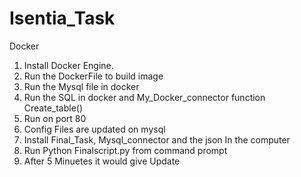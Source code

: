 # Isentia_Task
Docker
1. Install Docker Engine.
2. Run the DockerFile to build image
3. Run the Mysql file in docker
4. Run the SQL in docker and My_Docker_connector function Create_table()
5. Run on port 80
6. Config Files are updated on mysql
7. Install Final_Task, Mysql_connector and the json In the computer
8. Run Python Finalscript.py from command prompt
9. After 5 Minuetes it would give Update
